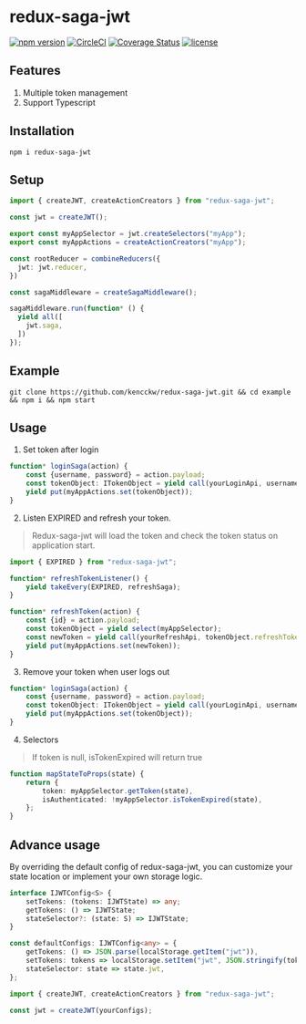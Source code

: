 # redux-saga-jwt
[![npm version](https://badge.fury.io/js/redux-saga-jwt.svg)](https://www.npmjs.com/package/redux-saga-jwt)
[![CircleCI](https://circleci.com/gh/kencckw/redux-saga-jwt.svg?style=shield)](https://circleci.com/gh/kencckw/redux-saga-jwt)
[![Coverage Status](https://coveralls.io/repos/github/kencckw/redux-saga-jwt/badge.svg?branch=)](https://coveralls.io/github/kencckw/redux-saga-jwt?branch=)
[![license](https://img.shields.io/github/license/kencckw/redux-saga-jwt.svg)](https://github.com/kencckw/redux-saga-jwt/blob/master/LICENSE.md)

## Features
1. Multiple token management
2. Support Typescript

## Installation
```npm i redux-saga-jwt```

## Setup
```typescript
import { createJWT, createActionCreators } from "redux-saga-jwt";

const jwt = createJWT();

export const myAppSelector = jwt.createSelectors("myApp");
export const myAppActions = createActionCreators("myApp");

const rootReducer = combineReducers({
  jwt: jwt.reducer,
})

const sagaMiddleware = createSagaMiddleware();

sagaMiddleware.run(function* () {
  yield all([
    jwt.saga,
  ])
});
```

## Example
```
git clone https://github.com/kencckw/redux-saga-jwt.git && cd example && npm i && npm start
```

## Usage
1. Set token after login 
```typescript
function* loginSaga(action) {
    const {username, password} = action.payload;
    const tokenObject: ITokenObject = yield call(yourLoginApi, username, password)
    yield put(myAppActions.set(tokenObject));
}
```
2. Listen EXPIRED and refresh your token.
> Redux-saga-jwt will load the token and check the token status on application start.
```typescript
import { EXPIRED } from "redux-saga-jwt";

function* refreshTokenListener() {
    yield takeEvery(EXPIRED, refreshSaga);
}

function* refreshToken(action) {
    const {id} = action.payload;
    const tokenObject = yield select(myAppSelector);
    const newToken = yield call(yourRefreshApi, tokenObject.refreshToken);
    yield put(myAppActions.set(newToken));
}
```
3. Remove your token when user logs out
```typescript
function* loginSaga(action) {
    const {username, password} = action.payload;
    const tokenObject: ITokenObject = yield call(yourLoginApi, username, password)
    yield put(myAppActions.set(tokenObject));
}
```
4. Selectors
> If token is null, isTokenExpired will return true
```typescript
function mapStateToProps(state) {
    return {
        token: myAppSelector.getToken(state),
        isAuthenticated: !myAppSelector.isTokenExpired(state),
    };
}
```

## Advance usage

By overriding the default config of redux-saga-jwt, you can customize your state location or implement your own storage logic.

```typescript
interface IJWTConfig<S> {
    setTokens: (tokens: IJWTState) => any;
    getTokens: () => IJWTState;
    stateSelector?: (state: S) => IJWTState;
}

const defaultConfigs: IJWTConfig<any> = {
    getTokens: () => JSON.parse(localStorage.getItem("jwt")),
    setTokens: tokens => localStorage.setItem("jwt", JSON.stringify(tokens)),
    stateSelector: state => state.jwt,
};
```

```typescript
import { createJWT, createActionCreators } from "redux-saga-jwt";

const jwt = createJWT(yourConfigs);
```
